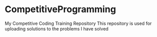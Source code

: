 # CompetitiveProgramming
My Competitive Coding Training Repository
This repository is used for uploading solutions to the problems I have solved
